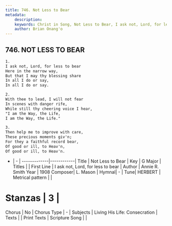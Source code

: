 ```yaml
---
title: 746. Not Less to Bear
metadata:
    description: 
    keywords: Christ in Song, Not Less to Bear, I ask not, Lord, for less to bear, 
    author: Brian Onang'o
---
```



## 746. NOT LESS TO BEAR

```txt
1.
I ask not, Lord, for less to bear
Here in the narrow way,
But that I may thy blessing share
In all I do or say,
In all I do or say.

2.
With thee to lead, I will not fear
In scenes with danger rife,
While still thy cheering voice I hear,
"I am the Way, the Life,
I am the Way, the Life."

3.
Then help me to improve with care,
These precious moments giv'n;
For they a faithful record bear,
Of good or ill, to Heav'n,
Of good or ill, to Heav'n.
```

- |   -  |
-------------|------------|
Title | Not Less to Bear |
Key | G Major |
Titles |  |
First Line | I ask not, Lord, for less to bear |
Author | Annie R. Smith
Year | 1908
Composer| L. Mason |
Hymnal|  - |
Tune| HERBERT |
Metrical pattern | |
# Stanzas | 3 |
Chorus | No |
Chorus Type | - |
Subjects | Living His Life: Consecration |
Texts |  |
Print Texts | 
Scripture Song |  |
  
